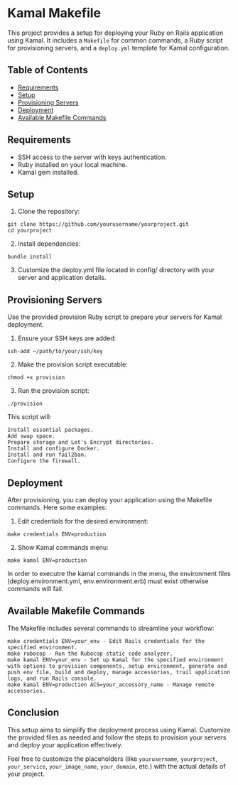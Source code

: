# Kamal Makefile

This project provides a setup for deploying your Ruby on Rails application using Kamal. It includes a `Makefile` for common commands, a Ruby script for provisioning servers, and a `deploy.yml` template for Kamal configuration.

## Table of Contents

- [Requirements](#requirements)
- [Setup](#setup)
- [Provisioning Servers](#provisioning-servers)
- [Deployment](#deployment)
- [Available Makefile Commands](#available-makefile-commands)

## Requirements

- SSH access to the server with keys authentication.
- Ruby installed on your local machine.
- Kamal gem installed.

## Setup

1. Clone the repository:
```shell
git clone https://github.com/yourusername/yourproject.git
cd yourproject
```
2. Install dependencies:
```shell
bundle install
```
3. Customize the deploy.yml file located in config/ directory with your server and application details.

## Provisioning Servers

Use the provided provision Ruby script to prepare your servers for Kamal deployment.

1. Ensure your SSH keys are added:
```shell
ssh-add ~/path/to/your/ssh/key
```
2. Make the provision script executable:
```shell
chmod +x provision
```
3. Run the provision script:
```shell
./provision
```
This script will:

    Install essential packages.
    Add swap space.
    Prepare storage and Let's Encrypt directories.
    Install and configure Docker.
    Install and run fail2ban.
    Configure the firewall.

## Deployment

After provisioning, you can deploy your application using the Makefile commands.
Here some examples:
1. Edit credentials for the desired environment:
```shell
make credentials ENV=production
```
2. Show Kamal commands menu:
```shell
make kamal ENV=production
```
In order to executre the kamal commands in the menu, the environment files (deploy.environment.yml, env.environment.erb)
must exist otherwise commands will fail.

## Available Makefile Commands

The Makefile includes several commands to streamline your workflow:

    make credentials ENV=your_env - Edit Rails credentials for the specified environment.
    make rubocop - Run the Rubocop static code analyzer.
    make kamal ENV=your_env - Set up Kamal for the specified environment with options to provision components, setup environment, generate and push env file, build and deploy, manage accessories, trail application logs, and run Rails console.
    make kamal ENV=production ACS=your_accessory_name - Manage remote accessories.

## Conclusion

This setup aims to simplify the deployment process using Kamal. Customize the provided files as needed and follow the steps to provision your servers and deploy your application effectively.

Feel free to customize the placeholders (like `yourusername`, `yourproject`, `your_service`, `your_image_name`, `your_domain`, etc.) with the actual details of your project.
